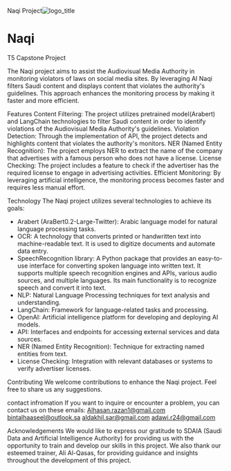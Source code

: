 Naqi Project![logo_title](https://github.com/RazanKhAlhasan/Naqi/assets/148292301/c741a65a-5461-4a91-bc65-9711789b1176)

# Naqi
T5 Capstone Project

The Naqi project aims to assist the Audiovisual Media Authority in monitoring violators of laws on social media sites. By leveraging AI Naqi filters Saudi content and displays content that violates the authority's guidelines. This approach enhances the monitoring process by making it faster and more efficient.

Features
Content Filtering: The project utilizes pretrained model(Arabert) and LangChain technologies to filter Saudi content in order to identify violations of the Audiovisual Media Authority's guidelines.
Violation Detection: Through the implementation of API, the project detects and highlights content that violates the authority's monitors.
NER (Named Entity Recognition): The project employs NER to extract the name of the company that advertises with a famous person who does not have a license.
License Checking: The project includes a feature to check if the advertiser has the required license to engage in advertising activities.
Efficient Monitoring: By leveraging artificial intelligence, the monitoring process becomes faster and requires less manual effort.

Technology
The Naqi project utilizes several technologies to achieve its goals:

- Arabert (AraBert0.2-Large-Twitter): Arabic language model for natural language processing tasks.
- OCR:  A technology that converts printed or handwritten text into machine-readable text. It is used to digitize documents and automate data entry.
- SpeechRecognition library: A Python package that provides an easy-to-use interface for converting spoken language into written text. It supports multiple speech recognition engines and APIs, various audio sources, and multiple languages. Its main functionality is to recognize speech and convert it into text.
- NLP: Natural Language Processing techniques for text analysis and understanding.
- LangChain: Framework for language-related tasks and processing.
- OpenAI: Artificial intelligence platform for developing and deploying AI models.
- API: Interfaces and endpoints for accessing external services and data sources.
- NER (Named Entity Recognition): Technique for extracting named entities from text.
- License Checking: Integration with relevant databases or systems to verify advertiser licenses.


Contributing
We welcome contributions to enhance the Naqi project. Feel free to share us any suggestions.

contact infromation 
If you want to inquire or encounter a problem, you can contact us on these emails:
Alhasan.razan1@gmail.com
bintalhaaseel@outlook.sa
aldakhil.sar@gmail.com
adawi.r24@gmail.com


Acknowledgements
We would like to express our gratitude to SDAIA (Saudi Data and Artificial Intelligence Authority) for providing us with the opportunity to train and develop our skills in this project. We also thank our esteemed trainer, Ali Al-Qasas, for providing guidance and insights throughout the development of this project.
